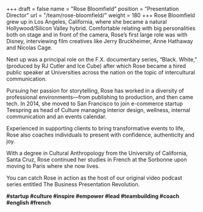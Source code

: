 +++
draft		= false
name		= "Rose Bloomfield"
position 	= "Presentation Director"
url			= "/team/rose-bloomfield/"
weight		= 180
+++
Rose Bloomfield grew up in Los Angeles, California, where she became a natural Hollywood/Silicon Valley hybrid. Comfortable relating with big personalities both on stage and in front of the camera, Rose’s first large role was with Disney, interviewing film creatives like Jerry Bruckheimer, Anne Hathaway and Nicolas Cage.

Next up was a principal role on the F.X. documentary series, “Black. White,” (produced by RJ Cutler and Ice Cube) after which Rose became a hired public speaker at Universities across the nation on the topic of intercultural communication.

Pursuing her passion for storytelling, Rose has worked in a diversity of professional environments—from publishing to production, and then came tech. In 2014, she moved to San Francisco to join e-commerce startup Teespring as head of Culture managing interior design, wellness, internal communication and an events calendar.

Experienced in supporting clients to bring transformative events to life, Rose also coaches individuals to present with confidence, authenticity and joy.

With a degree in Cultural Anthropology from the University of California, Santa Cruz, Rose continued her studies in French at the Sorbonne upon moving to Paris where she now lives.

You can catch Rose in action as the host of our original video podcast series entitled The Business Presentation Revolution.


<strong>#startup #culture #inspire #empower #lead #teambuilding #coach #english #french</strong>